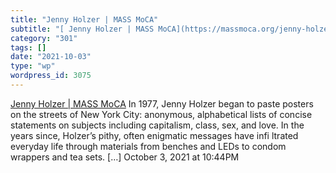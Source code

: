 ```yaml
---
title: "Jenny Holzer | MASS MoCA"
subtitle: "[ Jenny Holzer | MASS MoCA](https://massmoca.org/jenny-holzer/)"
category: "301"
tags: []
date: "2021-10-03"
type: "wp"
wordpress_id: 3075
---
```

[ Jenny Holzer | MASS MoCA](https://massmoca.org/jenny-holzer/)
 In 1977, Jenny Holzer began to paste posters on the streets of New York City: anonymous, alphabetical lists of concise statements on subjects including capitalism, class, sex, and love. In the years since, Holzer’s pithy, often enigmatic messages have infi ltrated everyday life through materials from benches and LEDs to condom wrappers and tea sets. […]
October 3, 2021 at 10:44PM